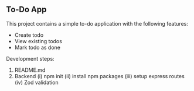 ## To-Do App

This project contains a simple to-do application with the following features:
- Create todo
- View existing todos
- Mark todo as done

Development steps:
1. README.md
2. Backend
    (i) npm init
    (ii) install npm packages
    (iii) setup express routes
    (iv) Zod validation